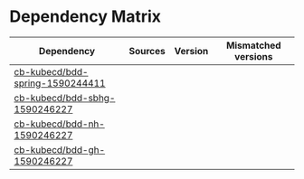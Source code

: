 # Dependency Matrix

Dependency | Sources | Version | Mismatched versions
---------- | ------- | ------- | -------------------
[cb-kubecd/bdd-spring-1590244411](https://github.com/cb-kubecd/bdd-spring-1590244411.git) |  | []() | 
[cb-kubecd/bdd-sbhg-1590246227](https://github.com/cb-kubecd/bdd-sbhg-1590246227.git) |  | []() | 
[cb-kubecd/bdd-nh-1590246227](https://github.com/cb-kubecd/bdd-nh-1590246227.git) |  | []() | 
[cb-kubecd/bdd-gh-1590246227](https://github.com/cb-kubecd/bdd-gh-1590246227.git) |  | []() | 
